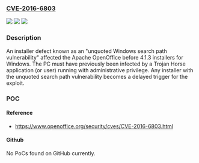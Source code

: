 ### [CVE-2016-6803](https://cve.mitre.org/cgi-bin/cvename.cgi?name=CVE-2016-6803)
![](https://img.shields.io/static/v1?label=Product&message=Apache%20OpenOffice&color=blue)
![](https://img.shields.io/static/v1?label=Version&message=n%2Fa&color=blue)
![](https://img.shields.io/static/v1?label=Vulnerability&message=Trojan%20Execution%20(on%20previously%20infected%20system)&color=brighgreen)

### Description

An installer defect known as an "unquoted Windows search path vulnerability" affected the Apache OpenOffice before 4.1.3 installers for Windows. The PC must have previously been infected by a Trojan Horse application (or user) running with administrative privilege. Any installer with the unquoted search path vulnerability becomes a delayed trigger for the exploit.

### POC

#### Reference
- https://www.openoffice.org/security/cves/CVE-2016-6803.html

#### Github
No PoCs found on GitHub currently.

